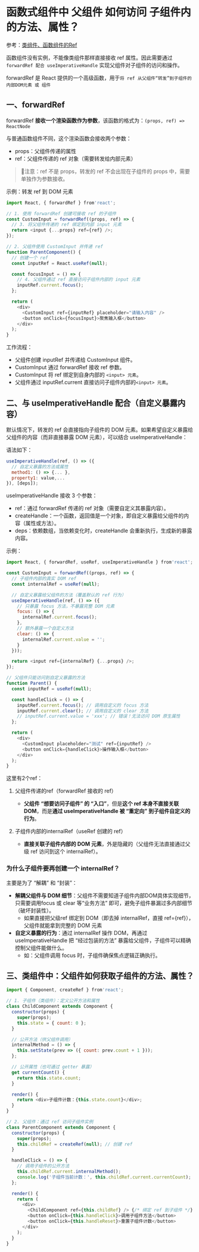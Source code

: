 # 函数式组件中 父组件 如何访问 子组件内的方法、属性？
参考：[类组件、函数组件的Ref ](./Ref.md)

函数组件没有实例，不能像类组件那样直接接收 ref 属性。因此需要通过```forwardRef 配合 useImperativeHandle``` 实现父组件对子组件的访问和操作。

forwardRef 是 React 提供的一个高级函数，用于```将 ref 从父组件“转发”到子组件的 内部DOM元素 或 组件```

## 一、forwardRef
forwardRef **接收一个渲染函数作为参数**，该函数的格式为：```(props, ref) => ReactNode```

与普通函数组件不同，这个渲染函数会接收两个参数：   
* props：父组件传递的属性
* ref：父组件传递的 ref 对象（需要转发给内部元素）
> 📢注意：ref 不是 props，转发的 ref 不会出现在子组件的 props 中，需要单独作为参数接收。

示例：转发 ref 到 DOM 元素

```js
import React, { forwardRef } from'react';

// 1. 使用 forwardRef 创建可接收 ref 的子组件
const CustomInput = forwardRef((props, ref) => {
  // 3. 将父组件传递的 ref 绑定到内部 input 元素
  return <input {...props} ref={ref} />;
});

// 2. 父组件使用 CustomInput 并传递 ref
function ParentComponent() {
  // 创建一个 ref
  const inputRef = React.useRef(null);

  const focusInput = () => {
    // 4. 父组件通过 ref 直接访问子组件内部的 input 元素
    inputRef.current.focus();
  };

  return (
    <div>
      <CustomInput ref={inputRef} placeholder="请输入内容" />
      <button onClick={focusInput}>聚焦输入框</button>
    </div>
  );
}
```

工作流程：
* 父组件创建 inputRef 并传递给 CustomInput 组件。
* CustomInput 通过 forwardRef 接收 ref 参数。
* CustomInput 将 ref 绑定到自身内部的 ```<input> 元素```。
* 父组件通过 inputRef.current 直接访问子组件内部的```<input> 元素```。

## 二、与 useImperativeHandle 配合（自定义暴露内容）

默认情况下，转发的 ref 会直接指向子组件的 DOM 元素。如果希望自定义暴露给父组件的内容（而非直接暴露 DOM 元素），可以结合 useImperativeHandle：

语法如下：
```js
useImperativeHandle(ref, () => ({
  // 自定义暴露的方法或属性
  method1: () => {... },
  property1: value,...
}), [deps]);
```
useImperativeHandle 接收 3 个参数：   
* ref：通过 forwardRef 传递的 ref 对象（需要自定义其暴露内容）。
* createHandle：一个函数，返回值是一个对象，即自定义暴露给父组件的内容（属性或方法）。
* deps：依赖数组，当依赖变化时，createHandle 会重新执行，生成新的暴露内容。

示例：
```js
import React, { forwardRef, useRef, useImperativeHandle } from'react';

const CustomInput = forwardRef((props, ref) => {
  // 子组件内部的真实 DOM ref
  const internalRef = useRef(null);

  // 自定义暴露给父组件的方法（覆盖默认的 ref 行为）
  useImperativeHandle(ref, () => ({
    // 只暴露 focus 方法，不暴露完整 DOM 元素
    focus: () => {
      internalRef.current.focus();
    },
    // 额外暴露一个自定义方法
    clear: () => {
      internalRef.current.value = '';
    }
  }));

  return <input ref={internalRef} {...props} />;
});

// 父组件只能访问到自定义暴露的方法
function Parent() {
  const inputRef = useRef(null);

  const handleClick = () => {
    inputRef.current.focus(); // 调用自定义的 focus 方法
    inputRef.current.clear(); // 调用自定义的 clear 方法
    // inputRef.current.value = 'xxx'; // 错误！无法访问 DOM 原生属性
  };

  return (
    <div>
      <CustomInput placeholder="测试" ref={inputRef} />
      <button onClick={handleClick}>操作输入框</button>
    </div>
  );
}
```

这里有2个ref：
1. 父组件传递的ref（forwardRef 接收的 ref）  
    * **父组件 “想要访问子组件” 的 “入口”**，但是**这个 ref 本身不直接关联 DOM**，而是**通过 useImperativeHandle 被 “重定向” 到子组件自定义的行为**。

2. 子组件内部的internalRef（useRef 创建的 ref）
    * **直接关联子组件内部的 DOM 元素**，外是隐藏的（父组件无法直接通过父级 ref 访问到这个 internalRef）。

### 为什么子组件要再创建一个 internalRef？
主要是为了 “解耦” 和 “封装”：
* **解耦父组件与 DOM 细节**：父组件不需要知道子组件内部DOM具体实现细节，只需要调用focus 或 clear 等“业务方法” 即可，避免子组件暴漏过多内部细节（破坏封装性）。
    * 如果直接把父级ref 绑定到 DOM（即去掉 internalRef，直接 ref={ref}），父组件就能拿到完整的 DOM 元素
* **自定义暴露的行为**：通过 internalRef 操作 DOM，再通过 useImperativeHandle 把 “经过包装的方法” 暴露给父组件，子组件可以精确控制父组件能做什么。
    * 如：父组件调用 focus 时，子组件确保焦点逻辑正确执行。


## 三、类组件中：父组件如何获取子组件的方法、属性？

```js
import { Component, createRef } from'react';

// 1. 子组件（类组件）：定义公开方法和属性
class ChildComponent extends Component {
  constructor(props) {
    super(props);
    this.state = { count: 0 };
  }

  // 公开方法（供父组件调用）
  internalMethod = () => {
    this.setState(prev => ({ count: prev.count + 1 }));
  };

  // 公开属性（也可通过 getter 暴露）
  get currentCount() {
    return this.state.count;
  }

  render() {
    return <div>子组件计数：{this.state.count}</div>;
  }
}

// 2. 父组件：通过 ref 访问子组件实例
class ParentComponent extends Component {
  constructor(props) {
    super(props);
    this.childRef = createRef(null); // 创建 ref
  }

  handleClick = () => {
    // 调用子组件的公开方法
    this.childRef.current.internalMethod();
    console.log('子组件当前计数：', this.childRef.current.currentCount);
  };

  render() {
    return (
      <div>
        <ChildComponent ref={this.childRef} /> {/* 绑定 ref 到子组件 */}
        <button onClick={this.handleClick}>调用子组件方法</button>
        <button onClick={this.handleReset}>重置子组件计数</button>
      </div>
    );
  }
}
```

